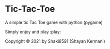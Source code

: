 # Tic-Tac-Toe
A simple tic Tac Toe game with python (pygame)

Simply enjoy and play :play:

Copyright &copy; 2021 by Shaki8591 (Shayan Kermani)
